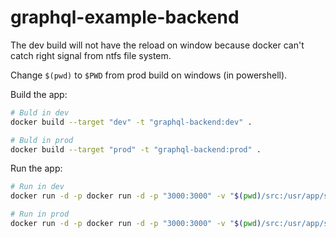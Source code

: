 # graphql-example-backend


The dev build will not have the reload on window because docker can't catch right signal from ntfs file system.

Change `$(pwd)` to `$PWD` from prod build on windows (in powershell).

Build the app:
```bash
# Buld in dev
docker build --target "dev" -t "graphql-backend:dev" .

# Buld in prod
docker build --target "prod" -t "graphql-backend:prod" .
```

Run the app:
```bash
# Run in dev
docker run -d -p docker run -d -p "3000:3000" -v "$(pwd)/src:/usr/app/src" --name "graphql-backend-dev" graphql-backend:dev

# Run in prod
docker run -d -p docker run -d -p "3000:3000" -v "$(pwd)/src:/usr/app/src" --name "graphql-backend-prod" graphql-backend:prod
```
